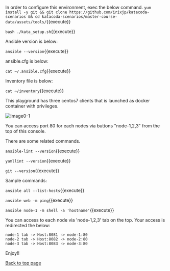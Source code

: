 In order to configure this environment, exec the below command.
`yum install -y git && git clone https://github.com/irixjp/katacoda-scenarios && cd katacoda-scenarios/master-course-data/assets/tools/`{{execute}}

`bash ./kata_setup.sh`{{execute}}


Ansible version is below:

`ansible --version`{{execute}}


ansible.cfg is below:

`cat ~/.ansible.cfg`{{execute}}


Inventory file is below:

`cat ~/inventory`{{execute}}


This playground has three centos7 clients that is launched as docker container with privileges.

![image0-1](https://raw.githubusercontent.com/irixjp/katacoda-scenarios/master/master-course-data/assets/images/kata_env.png "kata_env.png")


You can access port 80 for each nodes via buttons "node-1,2,3" from the top of this console.

There are some related commands.

`ansible-lint --version`{{execute}}

`yamllint --version`{{execute}}

`git --version`{{execute}}


Sample commands:

`ansible all --list-hosts`{{execute}}

`ansible web -m ping`{{execute}}

`ansible node-1 -m shell -a 'hostname'`{{execute}}


You can access to each node via 'node-1,2,3' tab on the top.
Your access is redirected the below:

```
node-1 tab -> Host:8081 -> node-1:80
node-2 tab -> Host:8082 -> node-2:80
node-3 tab -> Host:8083 -> node-3:80
```

Enjoy!!

[Back to top page](https://www.katacoda.com/irixjp)
